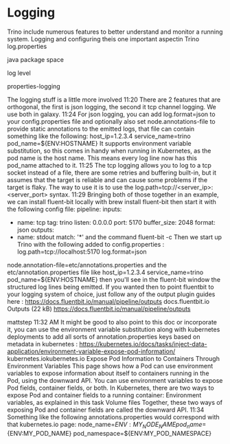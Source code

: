 
# Logging

Trino include numerous features to better understand and monitor a running
system. Logging and configuring theis one important aspectin Trino log.properties

java package space

log level

properties-logging


The logging stuff is a little more involved
11:20
There are 2 features that are orthogonal, the first is json logging, the second it tcp channel logging. We use both in galaxy.
11:24
For json logging, you can add log.format=json to your config.properties file and optionally also set node.annotations-file to provide static annotations to the emitted logs,  that file can contain something like the following:
host_ip=1.2.3.4
service_name=trino
pod_name=${ENV:HOSTNAME}
It supports environment variable substitution, so this comes in handy when running in Kubernetes, as the pod name is the host name. This means every log line now has this pod_name attached to it.
11:25
The tcp logging allows you to log to a tcp socket instead of a file, there are some retries and buffering built-in, but it assumes that the target is reliable and can cause some problems if the target is flaky. The way to use it is to use the log.path=tcp://<server_ip>:<server_port> syntax.
11:29
Bringing both of those together in an example, we can install fluent-bit locally with brew install fluent-bit then start it with the following config file:
pipeline:
  inputs:
  - name: tcp
    tag: trino
    listen: 0.0.0.0
    port: 5170
    buffer_size: 2048
    format: json
  outputs:
  - name: stdout
    match: '*'
and the command fluent-bit -c <a file with the above contents>
Then we start up Trino with the following added to config.properties :
log.path=tcp://localhost:5170
log.format=json

node.annotation-file=etc/annotations.properties 
and the etc/annotation.properties file like
host_ip=1.2.3.4
service_name=trino
pod_name=${ENV:HOSTNAME}
then you'll see in the fluent-bit window the structured log lines being emitted. If you wanted then to point fluentbit to your logging system of choice, just follow any of the output plugin guides here : https://docs.fluentbit.io/manual/pipeline/outputs
docs.fluentbit.io
Outputs (22 kB)
https://docs.fluentbit.io/manual/pipeline/outputs

mattstep
  11:32 AM
It might be good to also point to this doc or incorporate it, you can use the environment variable substitution along with kubernetes deployments to add all sorts of annotation.properties keys based on metadata in kubernetes : https://kubernetes.io/docs/tasks/inject-data-application/environment-variable-expose-pod-information/
kubernetes.iokubernetes.io
Expose Pod Information to Containers Through Environment Variables
This page shows how a Pod can use environment variables to expose information about itself to containers running in the Pod, using the downward API. You can use environment variables to expose Pod fields, container fields, or both.
In Kubernetes, there are two ways to expose Pod and container fields to a running container:
Environment variables, as explained in this task Volume files Together, these two ways of exposing Pod and container fields are called the downward API.
11:34
Something like the following annotations.properties would correspond with that kubernetes.io page:
node_name=${ENV:MY_NODE_NAME}
pod_name=${ENV:MY_POD_NAME}
pod_namespace=${ENV:MY_POD_NAMESPACE}








